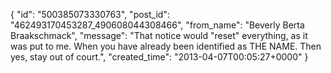  {
   "id": "500385073330763",
   "post_id": "462493170453287_490608044308466",
   "from_name": "Beverly Berta Braakschmack",
   "message": "That notice would \"reset\" everything, as it was put to me. When you have already been identified as THE NAME. Then yes, stay out of court.",
   "created_time": "2013-04-07T00:05:27+0000"
 }
